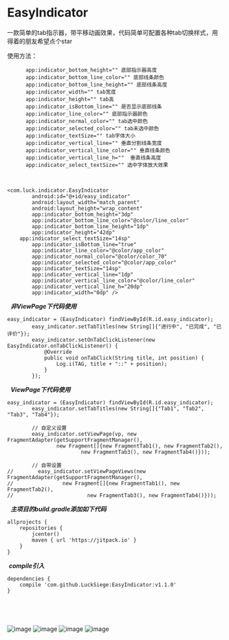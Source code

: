 # EasyIndicator

一款简单的tab指示器，带平移动画效果，代码简单可配置各种tab切换样式，用得着的朋友希望点个star

使用方法：

```
      app:indicator_bottom_height="" 底部指示器高度
      app:indicator_bottom_line_color="" 底部线条颜色
      app:indicator_bottom_line_height="" 底部线条高度
      app:indicator_width="" tab宽度
      app:indicator_height="" tab高
      app:indicator_isBottom_line="" 是否显示底部线条
      app:indicator_line_color="" 底部指示器颜色     
      app:indicator_normal_color="" tab选中颜色      
      app:indicator_selected_color="" tab未选中颜色    
      app:indicator_textSize="" tab字体大小     
      app:indicator_vertical_line="" 垂直分割线条宽度     
      app:indicator_vertical_line_color="" 垂直线条颜色   
      app:indicator_vertical_line_h=""  垂直线条高度
      app:indicator_select_textSize="" 选中字体放大效果
```
      
```      
<com.luck.indicator.EasyIndicator
        android:id="@+id/easy_indicator"
        android:layout_width="match_parent"
        android:layout_height="wrap_content"
        app:indicator_bottom_height="3dp"
        app:indicator_bottom_line_color="@color/line_color"
        app:indicator_bottom_line_height="1dp"
        app:indicator_height="42dp"
	app:indicator_select_textSize="14sp"
        app:indicator_isBottom_line="true"
        app:indicator_line_color="@color/app_color"
        app:indicator_normal_color="@color/color_70"
        app:indicator_selected_color="@color/app_color"
        app:indicator_textSize="14sp"
        app:indicator_vertical_line="1dp"
        app:indicator_vertical_line_color="@color/line_color"
        app:indicator_vertical_line_h="20dp"
        app:indicator_width="0dp" />
```	

   ***非ViewPage下代码使用***

```
easy_indicator = (EasyIndicator) findViewById(R.id.easy_indicator);
        easy_indicator.setTabTitles(new String[]{"进行中", "已完成", "已评价"});
        easy_indicator.setOnTabClickListener(new EasyIndicator.onTabClickListener() {
            @Override
            public void onTabClick(String title, int position) {
                Log.i(TAG, title + "::" + position);
            }
        });
```

   ***ViewPage下代码使用***
   
``` 
easy_indicator = (EasyIndicator) findViewById(R.id.easy_indicator);
        easy_indicator.setTabTitles(new String[]{"Tab1", "Tab2", "Tab3", "Tab4"});

        // 自定义设置
        easy_indicator.setViewPage(vp, new FragmentAdapter(getSupportFragmentManager(),
                new Fragment[]{new FragmentTab1(), new FragmentTab2(),
                        new FragmentTab3(), new FragmentTab4()}));

        // 自带设置
//        easy_indicator.setViewPageViews(new FragmentAdapter(getSupportFragmentManager(),
//                new Fragment[]{new FragmentTab1(), new FragmentTab2(),
//                        new FragmentTab3(), new FragmentTab4()}));
```
	
   ***主项目的build.gradle添加如下代码***

```
allprojects {
    repositories {
        jcenter()
        maven { url 'https://jitpack.io' }
    }
}
```
  ***compile引入***

```
dependencies {
	compile 'com.github.LuckSiege:EasyIndicator:v1.1.0'  
}
```
	  
        
        

![image](https://github.com/LuckSiege/EasyIndicator/blob/master/image/4C47A389C02BC3FD7680CF3935F1F916.jpg)
![image](https://github.com/LuckSiege/EasyIndicator/blob/master/image/071D2084DC0C10531EDC1CE8B27CF464.jpg)
![image](https://github.com/LuckSiege/EasyIndicator/blob/master/image/7F8892258BE7624FF6ACE4A3BE558C43.jpg)
![image](https://github.com/LuckSiege/EasyIndicator/blob/master/image/859EEDFA1A7C7EEB8B071E93AEC37BB5.jpg)
